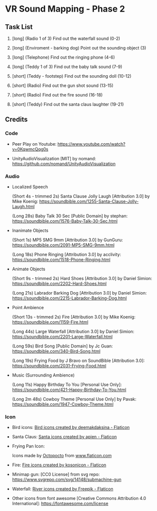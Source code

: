 # VR Sound Mapping - Phase 2

## Task List

1. [long] (Radio 1 of 3) Find out the waterfall sound (0-2)

2. [long] (Enviroment - barking dog) Point out the sounding object (3)

3. [long] (Telephone) Find out the ringing phone (4-6)

4. [long] (Teddy 1 of 3) Find out the baby talk sound (7-9)

5. [short] (Teddy - footstep) Find out the sounding doll (10-12)

6. [short] (Radio) Find out the gun shot sound (13-15)

7. [short] (Radio) Find out the fire sound (16-18)

8. [short] (Teddy) Find out the santa claus laughter (19-21)

## Credits

### Code

- Peer Play on Youtube: https://www.youtube.com/watch?v=0KqwmcQqg0s

- UnityAudioVisualization [MIT] by nomand: https://github.com/nomand/UnityAudioVisualization

### Audio

- Localized Speech

    (Short 4s - trimmed 2s) Santa Clause Jolly Laugh [Attribution 3.0] by Mike Koenig: https://soundbible.com/1255-Santa-Clause-Jolly-Laugh.html

    (Long 28s) Baby Talk 30 Sec [Public Domain] by stephan: https://soundbible.com/1576-Baby-Talk-30-Sec.html

- Inanimate Objects

    (Short 1s) MP5 SMG 9mm [Attribution 3.0] by GunGuru: https://soundbible.com/2091-MP5-SMG-9mm.html

    (Long 18s) Phone Ringing [Attribution 3.0] by acclivity: https://soundbible.com/1518-Phone-Ringing.html

- Animate Objects

    (Short 9s - trimmed 2s) Hard Shoes [Attribution 3.0] by Daniel Simion: https://soundbible.com/2202-Hard-Shoes.html

    (Long 21s) Labrador Barking Dog [Attribution 3.0] by Daniel Simion: https://soundbible.com/2215-Labrador-Barking-Dog.html

- Point Ambience

    (Short 13s - trimmed 2s) Fire [Attribution 3.0] by Mike Koenig: https://soundbible.com/1159-Fire.html

    (Long 44s) Large Waterfall [Attribution 3.0] by Daniel Simion: https://soundbible.com/2201-Large-Waterfall.html

    (Long 59s) Bird Song [Public Domain] by Jc Guan: https://soundbible.com/340-Bird-Song.html

    (Long 19s) Frying Food by J Bravo on SoundBible [Attribution 3.0]: https://soundbible.com/2031-Frying-Food.html

- Music (Surrounding Ambience)

    (Long 11s) Happy Birthday To You [Personal Use Only]: https://soundbible.com/421-Happy-Birthday-To-You.html

    (Long 2m 48s) Cowboy Theme [Personal Use Only] by Pavak: https://soundbible.com/1947-Cowboy-Theme.html


### Icon

- Bird icons: <a href="https://www.flaticon.com/free-icons/bird" title="bird icons">Bird icons created by deemakdaksina - Flaticon</a>

- Santa Claus: <a href="https://www.flaticon.com/free-icons/santa" title="santa icons">Santa icons created by apien - Flaticon</a>

- Frying Pan Icon: <div>Icons made by <a href="https://www.flaticon.com/authors/octopocto" title="Octopocto">Octopocto</a> from <a href="https://www.flaticon.com/" title="Flaticon">www.flaticon.com</a></div>

- Fire: <a href="https://www.flaticon.com/free-icons/fire" title="fire icons">Fire icons created by kosonicon - Flaticon</a>

- Minimap gun: [CC0 License] from svg repo: https://www.svgrepo.com/svg/14148/submachine-gun

- Waterfall: <a href="https://www.flaticon.com/free-icons/river" title="river icons">River icons created by Freepik - Flaticon</a>

- Other icons from font awesome [Creative Commons Attribution 4.0 International]: https://fontawesome.com/license